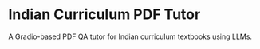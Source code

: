 # Indian Curriculum PDF Tutor

A Gradio-based PDF QA tutor for Indian curriculum textbooks using LLMs.